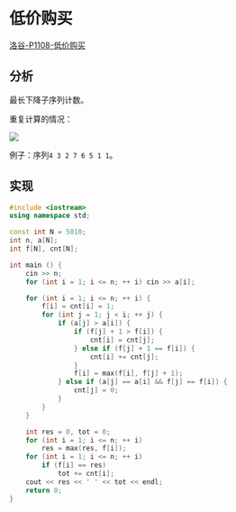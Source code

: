 # 低价购买

[洛谷-P1108-低价购买](https://www.luogu.com.cn/problem/P1108)

## 分析

最长下降子序列计数。

重复计算的情况：

![](/img/0052.bmp)

例子：序列`4 3 2 7 6 5 1 1`。

## 实现

```cpp
#include <iostream>
using namespace std;

const int N = 5010;
int n, a[N];
int f[N], cnt[N];

int main () {
    cin >> n;
    for (int i = 1; i <= n; ++ i) cin >> a[i];

    for (int i = 1; i <= n; ++ i) {
        f[i] = cnt[i] = 1;
        for (int j = 1; j < i; ++ j) {
            if (a[j] > a[i]) {
                if (f[j] + 1 > f[i]) {
                    cnt[i] = cnt[j];
                } else if (f[j] + 1 == f[i]) {
                    cnt[i] += cnt[j];
                }
                f[i] = max(f[i], f[j] + 1);
            } else if (a[j] == a[i] && f[j] == f[i]) {
                cnt[j] = 0;
            }
        }
    }

    int res = 0, tot = 0;
    for (int i = 1; i <= n; ++ i)
        res = max(res, f[i]);
    for (int i = 1; i <= n; ++ i)
        if (f[i] == res)
            tot += cnt[i];
    cout << res << ' ' << tot << endl;
    return 0;
}
```

